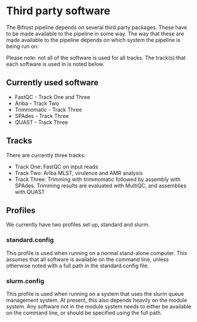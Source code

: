 # Third party software

The Bifrost pipeline depends on several third party packages. 
These have to be made available to the pipeline in some way.
The way that these are made available to the pipeline depends
on which system the pipeline is being run on.

Please note: not all of the software is used for all tracks. 
The track(s) that each software is used in is noted below.


## Currently used software

* FastQC - Track One and Three
* Ariba - Track Two
* Trimmomatic - Track Three
* SPAdes - Track Three
* QUAST - Track Three


## Tracks

There are currently three tracks:

* Track One: FastQC on input reads
* Track Two: Ariba MLST, virulence and AMR analysis
* Track Three: Trimming with trimmomatic followed by assembly
    with SPAdes. Trimming results are evaluated with MultiQC, and
    assemblies with QUAST
    
## Profiles

We currently have two profiles set up, standard and slurm.

### standard.config
This profile is used when running on a normal stand-alone
computer. This assumes that all software is available on
the command line, unless otherwise noted with a full path in
the standard.config file. 

### slurm.config
This profile is used when running on a system that uses the
slurm queue management system. At present, this also depends
heavily on the module system. Any software not in the module
system needs to either be available on the command line, or 
should be specified using the full path. 





